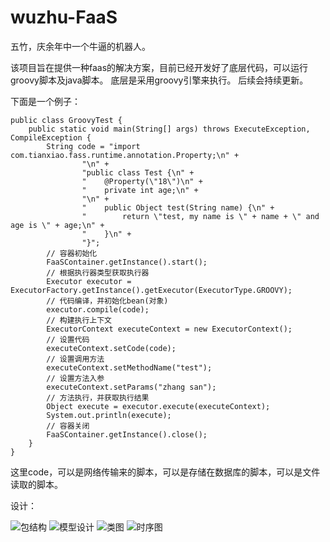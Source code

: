 # wuzhu-FaaS
五竹，庆余年中一个牛逼的机器人。

该项目旨在提供一种faas的解决方案，目前已经开发好了底层代码，可以运行groovy脚本及java脚本。
底层是采用groovy引擎来执行。
后续会持续更新。

下面是一个例子：
```
public class GroovyTest {
    public static void main(String[] args) throws ExecuteException, CompileException {
        String code = "import com.tianxiao.fass.runtime.annotation.Property;\n" +
                "\n" +
                "public class Test {\n" +
                "    @Property(\"18\")\n" +
                "    private int age;\n" +
                "\n" +
                "    public Object test(String name) {\n" +
                "        return \"test, my name is \" + name + \" and age is \" + age;\n" +
                "    }\n" +
                "}";
        // 容器初始化
        FaaSContainer.getInstance().start();
        // 根据执行器类型获取执行器
        Executor executor = ExecutorFactory.getInstance().getExecutor(ExecutorType.GROOVY);
        // 代码编译，并初始化bean(对象)
        executor.compile(code);
        // 构建执行上下文
        ExecutorContext executeContext = new ExecutorContext();
        // 设置代码
        executeContext.setCode(code);
        // 设置调用方法
        executeContext.setMethodName("test");
        // 设置方法入参
        executeContext.setParams("zhang san");
        // 方法执行，并获取执行结果
        Object execute = executor.execute(executeContext);
        System.out.println(execute);
        // 容器关闭
        FaaSContainer.getInstance().close();
    }
}
```
这里code，可以是网络传输来的脚本，可以是存储在数据库的脚本，可以是文件读取的脚本。


设计：

![包结构](http://i1.fuimg.com/720396/50eaa2bd776c4a1d.png)
![模型设计](http://i1.fuimg.com/720396/ee1c05baa1645c8f.png)
![类图](http://i1.fuimg.com/720396/8ad495385b4e60c2.png)
![时序图](http://i2.tiimg.com/720396/7b158bc1503600dd.png)
